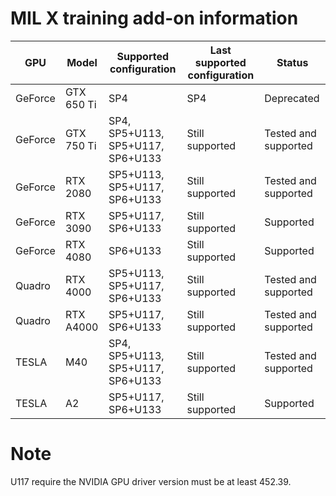 # MIL X training add-on information

| GPU | Model | Supported configuration | Last supported configuration | Status |
| ------------- | ------------- | ------------- | ------------- | ------------- |
| GeForce | GTX 650 Ti | SP4 | SP4 | Deprecated |
| GeForce | GTX 750 Ti | SP4, SP5+U113, SP5+U117, SP6+U133 | Still supported | Tested and supported |
| GeForce | RTX 2080 | SP5+U113, SP5+U117, SP6+U133 | Still supported | Tested and supported |
| GeForce | RTX 3090 | SP5+U117, SP6+U133 | Still supported | Supported |
| GeForce | RTX 4080 | SP6+U133 | Still supported | Supported |
| Quadro | RTX 4000 | SP5+U113, SP5+U117, SP6+U133 | Still supported | Tested and supported |
| Quadro | RTX A4000 | SP5+U117, SP6+U133 | Still supported | Tested and supported |
| TESLA | M40 | SP4, SP5+U113, SP5+U117, SP6+U133 | Still supported | Tested and supported |
| TESLA | A2 | SP5+U117, SP6+U133 | Still supported | Supported |

# Note
U117 require the NVIDIA GPU driver version must be at least 452.39.
